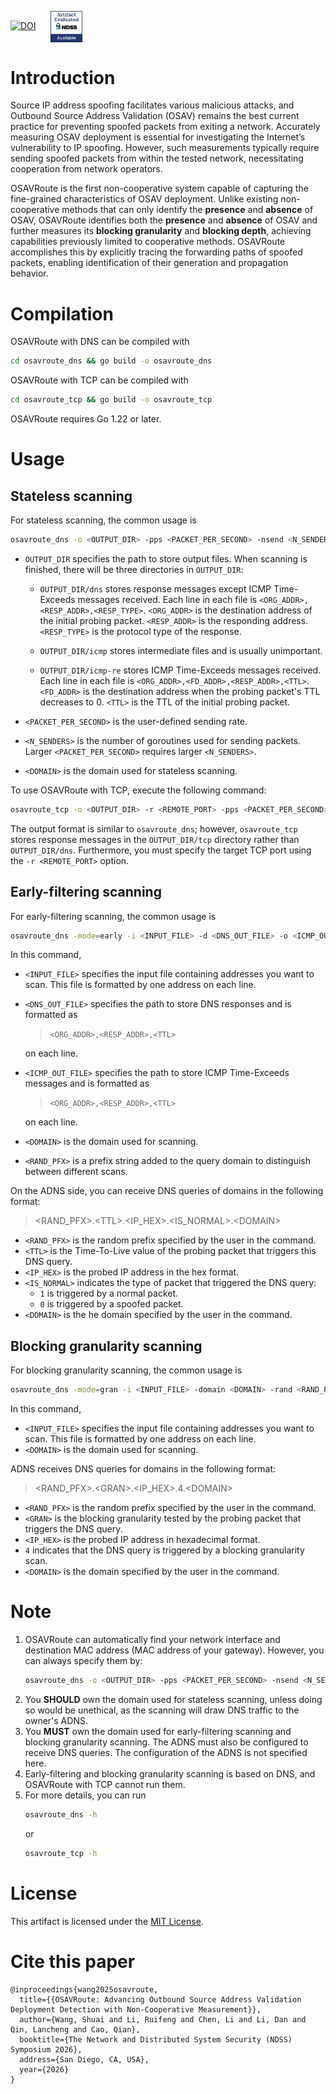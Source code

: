 [![DOI](https://img.shields.io/badge/doi-10.6084/m9.figshare.30000817.v1-blue.svg?style=flat&labelColor=whitesmoke&logo=data%3Aimage%2Fpng%3Bbase64%2CiVBORw0KGgoAAAANSUhEUgAAAB8AAAAfCAYAAAAfrhY5AAAJsklEQVR42qWXd1DTaRrHf%2BiB2Hdt5zhrAUKz4IKEYu9IGiGFFJJQ0gkJCAKiWFDWBRdFhCQUF3UVdeVcRQEBxUI3yY9iEnQHb3bdW1fPubnyz%2F11M7lvEHfOQee2ZOYzPyDv%2B3yf9%2Fk95YX4fx%2BltfUt08GcFEuPR4U9hDDZ%2FVngIlhb%2FSiI6InkTgLzgDcgfvtnovhH4BzoVlrbwr55QnhCtBW4QHXnFrZbPBaQoBh4%2FSYH2EnpBEtqcDMVzB93wA%2F8AFwa23XFGcc8CkT3mxz%2BfXWtq9T9IQlLIXYEuHojudb%2BCM7Hgdq8ydi%2FAHiBXyY%2BLjwFlAEnS6Jnar%2FvnQVhvdzasad0eKvWZKe8hvDB2ofLZ%2FZEcWsh%2BhyIuyO5Bxs2iZIE4nRv7NWAb0EO8AC%2FWPxjYAWuOEX2MSXZVgPxzmRL3xKz3ScGpx6p6QnOx4mDIFqO0w6Q4fEhO5IzwxlSwyD2FYHzwAW%2BAZ4fEsf74gCumykwNHskLM7taQxLYjjIyy8MUtraGhTWdkfhkFJqtvuVl%2F9l2ZquDfEyrH8B0W06nnpH3JtIyRGpH1iJ6SfxDIHjRXHJmdQjLpfHeN54gnfFx4W9QRnovx%2FN20aXZeTD2J84hn3%2BqoF2Tqr14VqTPUCIcP%2B5%2Fly4qC%2BUL3sYxSvNj1NwsVYPsWdMUfomsdkYm3Tj0nbV0N1wRKwFe1MgKACDIBdMAhPE%2FwicwNWxll8Ag40w%2BFfhibJkGHmutjYeQ8gVlaN%2BjO51nDysa9TwNUFMqaGbKdRJZFfOJSp6mkRKsv0rRIpEVWjAvyFkxNOEpwvcAVPfEe%2Bl8ojeNTx3nXLBcWRrYGxSRjDEk0VlpxYrbe1ZmaQ5xuT0u3r%2B2qe5j0J5uytiZPGsRL2Jm32AldpxPUNJ3jmmsN4x62z1cXrbedXBQf2yvIFCeZrtyicZZG2U2nrrBJzYorI2EXLrvTfCSB43s41PKEvbZDEfQby6L4JTj%2FfIwam%2B4%2BwucBu%2BDgNK05Nle1rSt9HvR%2FKPC4U6LTfvUIaip1mjIa8fPzykii23h2eanT57zQ7fsyYH5QjywwlooAUcAdOh5QumgTHx6aAO7%2FL52eaQNEShrxfhL6albEDmfhGflrsT4tps8gTHNOJbeDeBlt0WJWDHSgxs6cW6lQqyg1FpD5ZVDfhn1HYFF1y4Eiaqa18pQf3zzYMBhcanlBjYfgWNayAf%2FASOgklu8bmgD7hADrk4cRlOL7NSOewEcbqSmaivT33QuFdHXj5sdvjlN5yMDrAECmdgDWG2L8P%2BAKLs9ZLZ7dJda%2BB4Xl84t7QvnKfvpXJv9obz2KgK8dXyqISyV0sXGZ0U47hOA%2FAiigbEMECJxC9aoKp86re5O5prxOlHkcksutSQJzxZRlPZmrOKhsQBF5zEZKybUC0vVjG8PqOnhOq46qyDTDnj5gZBriWCk4DvXrudQnXQmnXblebhAC2cCB6zIbM4PYgGl0elPSgIf3iFEA21aLdHYLHUQuVkpgi02SxFdrG862Y8ymYGMvXDzUmiX8DS5vKZyZlGmsSgQqfLub5RyLNS4zfDiZc9Edzh%2FtCE%2BX8j9k%2FqWB071rcZyMImne1SLkL4GRw4UPHMV3jjwEYpPG5uW5fAEot0aTSJnsGAwHJi2nvF1Y5OIqWziVCQd5NT7t6Q8guOSpgS%2Fa1dSRn8JGGaCD3BPXDyQRG4Bqhu8XrgAp0yy8DMSvvyVXDgJcJTcr1wQ2BvFKf65jqhvmxXUuDpGBlRvV36XvGjQzLi8KAKT2lYOnmxQPGorURSV0NhyTIuIyqOmKTMhQ%2BieEsgOgpc4KBbfDM4B3SIgFljvfHF6cef7qpyLBXAiQcXvg5l3Iunp%2FWv4dH6qFziO%2BL9PbrimQ9RY6MQphEfGUpOmma7KkGzuS8sPUFnCtIYcKCaI9EXo4HlQLgGrBjbiK5EqMj2AKWt9QWcIFMtnVvQVDQV9lXJJqdPVtUQpbh6gCI2Ov1nvZts7yYdsnvRgxiWFOtNJcOMVLn1vgptVi6qrNiFOfEjHCDB3J%2BHDLqUB77YgQGwX%2Fb1eYna3hGKdlqJKIyiE4nSbV8VFgxmxR4b5mVkkeUhMgs5YTi4ja2XZ009xJRHdkfwMi%2BfocaancuO7h%2FMlcLOa0V%2FSw6Dq47CumRQAKhgbOP8t%2BMTjuxjJGhXCY6XpmDDFqWlVYbQ1aDJ5Cptdw4oLbf3Ck%2BdWkVP0LpH7s9XLPXI%2FQX8ws%2Bj2In63IcRvOOo%2BTTjiN%2BlssfRsanW%2B3REVKoavBOAPTXABW4AL7e4NygHdpAKBscmlDh9Jysp4wxbnUNna3L3xBvyE1jyrGIkUHaqQMuxhHElV6oj1picvgL1QEuS5PyZTEaivqh5vUCKJqOuIgPFGESns8kyFk7%2FDxyima3cYxi%2FYOQCj%2F%2B9Ms2Ll%2Bhn4FmKnl7JkGXQGDKDAz9rUGL1TIlBpuJr9Be2JjK6qPzyDg495UxXYF7JY1qKimw9jWjF0iV6DRIqE%2B%2FeWG0J2ofmZTk0mLYVd4GLiFCOoKR0Cg727tWq981InYynvCuKW43aXgEjofVbxIqrm0VL76zlH3gQzWP3R3Bv9oXxclrlO7VVtgBRpSP4hMFWJ8BrUSBCJXC07l40X4jWuvtc42ofNCxtlX2JH6bdeojXgTh5TxOBKEyY5wvBE%2BACh8BtOPNPkApjoxi5h%2B%2FFMQQNpWvZaMH7MKFu5Ax8HoCQdmGkJrtnOiLHwD3uS5y8%2F2xTSDrE%2F4PT1yqtt6vGe8ldMBVMEPd6KwqiYECHDlfbvzphcWP%2BJiZuL5swoWQYlS%2Br7Yu5mNUiGD2retxBi9fl6RDGn4Ti9B1oyYy%2BMP5G87D%2FCpRlvdnuy0PY6RC8BzTA40NXqckQ9TaOUDywkYsudxJzPgyDoAWn%2BB6nEFbaVxxC6UXjJiuDkW9TWq7uRBOJocky9iMfUhGpv%2FdQuVVIuGjYqACbXf8aa%2BPeYNIHZsM7l4s5gAQuUAzRUoT51hnH3EWofXf2vkD5HJJ33vwE%2FaEWp36GHr6GpMaH4AAPuqM5eabH%2FhfG9zcCz4nN6cPinuAw6IHwtvyB%2FdO1toZciBaPh25U0ducR2PI3Zl7mokyLWKkSnEDOg1x5fCsJE9EKhH7HwFNhWMGMS7%2BqxyYsbHHRUDUH4I%2FAheQY7wujJNnFUH4KdCju83riuQeHU9WEqNzjsJFuF%2FdTDAZ%2FK7%2F1WaAU%2BAWymT59pVMT4g2AxcwNa0XEBDdBDpAPvgDIH73R25teeuAF5ime2Ul0OUIiG4GpSAEJeYW9wDTf43wfwHgHLKJoPznkwAAAABJRU5ErkJggg%3D%3D)](https://doi.org/10.6084/m9.figshare.30000817.v1) &nbsp;&nbsp;&nbsp;&nbsp; <a href="https://secartifacts.github.io/ndss2026/results" target="_blank"> <img src="ndssbadges_available.png" width="10%" style="vertical-align: middle;"> </a>

# Introduction

Source IP address spoofing facilitates various malicious attacks, and Outbound Source Address Validation (OSAV) remains the best current practice for preventing spoofed packets from exiting a network. Accurately measuring OSAV deployment is essential for investigating the Internet’s vulnerability to IP spoofing. However, such measurements typically require sending spoofed packets from within the tested network, necessitating cooperation from network operators.

OSAVRoute is the first non-cooperative system capable of capturing the fine-grained characteristics of OSAV deployment. Unlike existing non-cooperative methods that can only identify the **presence** and **absence** of OSAV, OSAVRoute identifies both the **presence** and **absence** of OSAV and further measures its **blocking granularity** and **blocking depth**, achieving capabilities previously limited to cooperative methods. OSAVRoute accomplishes this by explicitly tracing the forwarding paths of spoofed packets, enabling identification of their generation and propagation behavior.

# Compilation
OSAVRoute with DNS can be compiled with
```bash
cd osavroute_dns && go build -o osavroute_dns
```
OSAVRoute with TCP can be compiled with
```bash
cd osavroute_tcp && go build -o osavroute_tcp
```
OSAVRoute requires Go 1.22 or later.

# Usage

## Stateless scanning
For stateless scanning, the common usage is
```bash
osavroute_dns -o <OUTPUT_DIR> -pps <PACKET_PER_SECOND> -nsend <N_SENDERS> -domain <DOMAIN>
```
- `OUTPUT_DIR` specifies the path to store output files. When scanning is finished, there will be three directories in `OUTPUT_DIR`:

   - `OUTPUT_DIR/dns` stores response messages except ICMP Time-Exceeds messages received. Each line in each file is `<ORG_ADDR>,<RESP_ADDR>,<RESP_TYPE>`. `<ORG_ADDR>` is the destination address of the initial probing packet. `<RESP_ADDR>` is the responding address. `<RESP_TYPE>` is the protocol type of the response.

   - `OUTPUT_DIR/icmp` stores intermediate files and is usually unimportant.

   - `OUTPUT_DIR/icmp-re` stores ICMP Time-Exceeds messages received. Each line in each file is `<ORG_ADDR>,<FD_ADDR>,<RESP_ADDR>,<TTL>`. `<FD_ADDR>` is the destination address when the probing packet's TTL decreases to 0. `<TTL>` is the TTL of the initial probing packet.

- `<PACKET_PER_SECOND>` is the user-defined sending rate. 
- `<N_SENDERS>` is the number of goroutines used for sending packets. Larger `<PACKET_PER_SECOND>` requires larger `<N_SENDERS>`.

- `<DOMAIN>` is the domain used for stateless scanning.

To use OSAVRoute with TCP, execute the following command:
```bash
osavroute_tcp -o <OUTPUT_DIR> -r <REMOTE_PORT> -pps <PACKET_PER_SECOND> -nsend <N_SENDERS>
```
The output format is similar to `osavroute_dns`; however, `osavroute_tcp` stores response messages in the `OUTPUT_DIR/tcp` directory rather than `OUTPUT_DIR/dns`. Furthermore, you must specify the target TCP port using the `-r <REMOTE_PORT>` option.

## Early-filtering scanning
For early-filtering scanning, the common usage is

```bash
osavroute_dns -mode=early -i <INPUT_FILE> -d <DNS_OUT_FILE> -o <ICMP_OUT_FILE> -domain <DOMAIN> -rand <RAND_PFX>
```
In this command,
- `<INPUT_FILE>` specifies the input file containing addresses you want to scan. This file is formatted by one address on each line.
- `<DNS_OUT_FILE>` specifies the path to store DNS responses and is formatted as 
   > `<ORG_ADDR>,<RESP_ADDR>,<TTL>` 

   on each line.
- `<ICMP_OUT_FILE>` specifies the path to store ICMP Time-Exceeds messages and is formatted as 
   > `<ORG_ADDR>,<RESP_ADDR>,<TTL>`

   on each line.
- `<DOMAIN>` is the domain used for scanning.
- `<RAND_PFX>` is a prefix string added to the query domain to distinguish between different scans.

On the ADNS side, you can receive DNS queries of domains in the following format:
> \<RAND_PFX\>.\<TTL\>.\<IP_HEX\>.\<IS_NORMAL\>.\<DOMAIN\>

- `<RAND_PFX>` is the random prefix specified by the user in the command.
- `<TTL>` is the Time-To-Live value of the probing packet that triggers this DNS query.
- `<IP_HEX>` is the probed IP address in the hex format.
- `<IS_NORMAL>` indicates the type of packet that triggered the DNS query:
    - `1` is triggered by a normal packet.
    - `0` is triggered by a spoofed packet.
- `<DOMAIN>` is the he domain specified by the user in the command.

## Blocking granularity scanning
For blocking granularity scanning, the common usage is

```bash
osavroute_dns -mode=gran -i <INPUT_FILE> -domain <DOMAIN> -rand <RAND_PFX>
```
In this command,

- `<INPUT_FILE>` specifies the input file containing addresses you want to scan. This file is formatted by one address on each line. 
- `<DOMAIN>` is the domain used for scanning.

ADNS receives DNS queries for domains in the following format:

> \<RAND_PFX\>.\<GRAN\>.\<IP_HEX\>.4.\<DOMAIN\>

- `<RAND_PFX>` is the random prefix specified by the user in the command.
- `<GRAN>` is the blocking granularity tested by the probing packet that triggers the DNS query.
- `<IP_HEX>` is the probed IP address in hexadecimal format.
- `4` indicates that the DNS query is triggered by a blocking granularity scan.
- `<DOMAIN>` is the domain specified by the user in the command.

# Note
1. OSAVRoute can automatically find your network interface and destination MAC address (MAC address of your gateway). However, you can always specify them by:
   ```bash
   osavroute_dns -o <OUTPUT_DIR> -pps <PACKET_PER_SECOND> -nsend <N_SENDERS> -iface <NETWORK_INTERFACE> -dmac <DEST_MAC>
   ```
2. You **SHOULD** own the domain used for stateless scanning, unless doing so would be unethical, as the scanning will draw DNS traffic to the owner's ADNS.
3. You **MUST** own the domain used for early-filtering scanning and blocking granularity scanning. The ADNS must also be configured to receive DNS queries. The configuration of the ADNS is not specified here.
4. Early-filtering and blocking granularity scanning is based on DNS, and OSAVRoute with TCP cannot run them.
5. For more details, you can run
   ```bash
   osavroute_dns -h
   ```
   or
   ```bash
   osavroute_tcp -h
   ```

# License
This artifact is licensed under the [MIT License](LICENSE.txt).

# Cite this paper

```
@inproceedings{wang2025osavroute,
  title={{OSAVRoute: Advancing Outbound Source Address Validation Deployment Detection with Non-Cooperative Measurement}},
  author={Wang, Shuai and Li, Ruifeng and Chen, Li and Li, Dan and Qin, Lancheng and Cao, Qian},
  booktitle={The Network and Distributed System Security (NDSS) Symposium 2026},
  address={San Diego, CA, USA},
  year={2026}
}
```